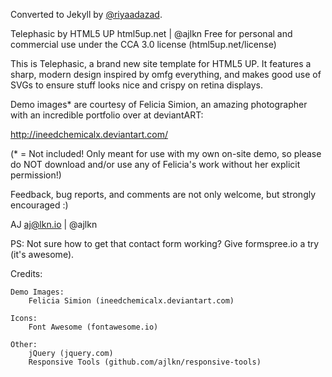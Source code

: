 Converted to Jekyll by [@riyaadazad](https://github.com/riyaadazad).

Telephasic by HTML5 UP
html5up.net | @ajlkn
Free for personal and commercial use under the CCA 3.0 license (html5up.net/license)


This is Telephasic, a brand new site template for HTML5 UP. It features a sharp, modern
design inspired by omfg everything, and makes good use of SVGs to ensure stuff looks
nice and crispy on retina displays.

Demo images* are courtesy of Felicia Simion, an amazing photographer with an
incredible portfolio over at deviantART:

http://ineedchemicalx.deviantart.com/

(* = Not included! Only meant for use with my own on-site demo, so please do NOT download
and/or use any of Felicia's work without her explicit permission!)

Feedback, bug reports, and comments are not only welcome, but strongly encouraged :)

AJ
aj@lkn.io | @ajlkn

PS: Not sure how to get that contact form working? Give formspree.io a try (it's awesome).


Credits:

	Demo Images:
		Felicia Simion (ineedchemicalx.deviantart.com)

	Icons:
		Font Awesome (fontawesome.io)

	Other:
		jQuery (jquery.com)
		Responsive Tools (github.com/ajlkn/responsive-tools)
